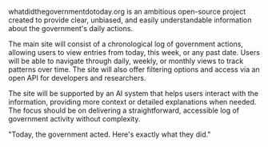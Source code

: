 whatdidthegovernmentdotoday.org is an ambitious open-source project created to provide clear, unbiased, and easily understandable information about the government's daily actions.

The main site will consist of a chronological log of government actions, allowing users to view entries from today, this week, or any past date. Users will be able to navigate through daily, weekly, or monthly views to track patterns over time. The site will also offer filtering options and access via an open API for developers and researchers.

The site will be supported by an AI system that helps users interact with the information, providing more context or detailed explanations when needed. The focus should be on delivering a straightforward, accessible log of government activity without complexity.

"Today, the government acted. Here's exactly what they did."
